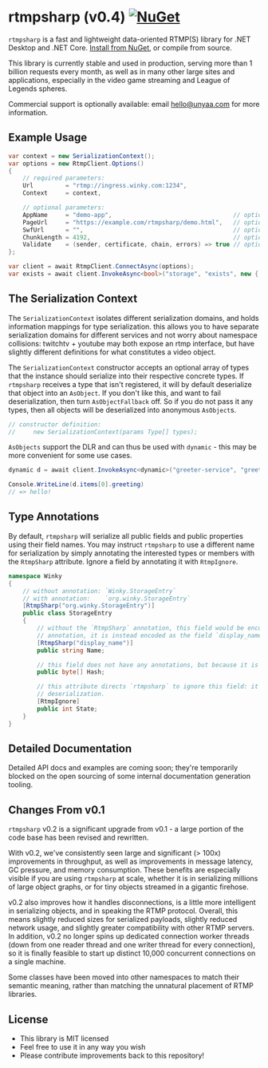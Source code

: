 # rtmpsharp (v0.4) [![NuGet](https://img.shields.io/nuget/v/rtmpsharp.svg?style=flat-square)](https://www.nuget.org/packages/rtmpsharp)

`rtmpsharp` is a fast and lightweight data-oriented RTMP(S) library for .NET Desktop and .NET Core. [Install from
NuGet](https://www.nuget.org/packages/rtmpsharp), or compile from source.

This library is currently stable and used in production, serving more than 1 billion requests every month, as well as in
many other large sites and applications, especially in the video game streaming and League of Legends spheres.

Commercial support is optionally available: email [hello@unyaa.com](mailto:hello@unyaa.com) for more information.

## Example Usage

```csharp
var context = new SerializationContext();
var options = new RtmpClient.Options()
{
    // required parameters:
    Url         = "rtmp://ingress.winky.com:1234",
    Context     = context,

    // optional parameters:
    AppName     = "demo-app",                                  // optional app name, passed to the remote server during connect.
    PageUrl     = "https://example.com/rtmpsharp/demo.html",   // optional page url, passed to the remote server during connect.
    SwfUrl      = "",                                          // optional swf url,  passed to the remote server during connect.
    ChunkLength = 4192,                                        // optional outgoing rtmp chunk length.
    Validate    = (sender, certificate, chain, errors) => true // optional certificate validation callback. used only in tls connections.
};

var client = await RtmpClient.ConnectAsync(options);
var exists = await client.InvokeAsync<bool>("storage", "exists", new { name = "music.pdf" });
```

## The Serialization Context

The `SerializationContext` isolates different serialization domains, and holds information mappings for type
serialization. this allows you to have separate serialization domains for different services  and not worry about
namespace collisions: twitchtv + youtube may both expose an rtmp interface, but have slightly different definitions for
what constitutes a video object.

The `SerializationContext` constructor accepts an optional array of types that the instance should serialize into their
respective concrete types. If `rtmpsharp` receives a type that isn't registered, it will by default deserialize that
object into an `AsObject`. If you don't like this, and want to fail deserialization, then turn `AsObjectFallback` off.
So if you do not pass it any types, then all objects will be deserialized into anonymous `AsObject`s.

```csharp
// constructor definition:
//     new SerializationContext(params Type[] types);
```

`AsObjects` support the DLR and can thus be used with `dynamic` - this may be more convenient for some use cases.

```csharp
dynamic d = await client.InvokeAsync<dynamic>("greeter-service", "greet", "hello!");

Console.WriteLine(d.items[0].greeting)
// => hello!
```

## Type Annotations

By default, `rtmpsharp` will serialize all public fields and public properties using their field names. You may
instruct `rtmpsharp` to use a different name for serialization by simply annotating the interested types or members
with the `RtmpSharp` attribute. Ignore a field by annotating it with `RtmpIgnore`.

```csharp
namespace Winky
{
    // without annotation: `Winky.StorageEntry`
    // with annotation:    `org.winky.StorageEntry`
    [RtmpSharp("org.winky.StorageEntry")]
    public class StorageEntry
    {
        // without the `RtmpSharp` annotation, this field would be encoded as `Name` over the wire. with this
        // annotation, it is instead encoded as the field `display_name`.
        [RtmpSharp("display_name")]
        public string Name;

        // this field does not have any annotations, but because it is a public field, it will still be serialized.
        public byte[] Hash;

        // this attribute directs `rtmpsharp` to ignore this field: it will not be considered during serialization and
        // deserialization.
        [RtmpIgnore]
        public int State;
    }
}
```

## Detailed Documentation

Detailed API docs and examples are coming soon; they're temporarily blocked on the open sourcing of some internal
documentation generation tooling.

## Changes From v0.1

`rtmpsharp` v0.2 is a significant upgrade from v0.1 - a large portion of the code base has been revised and rewritten.

With v0.2, we've consistently seen large and significant (> 100x) improvements in throughput, as well as improvements in
message latency, GC pressure, and memory consumption. These benefits are especially visible if you are using
`rtmpsharp` at scale, whether it is in serializing millions of large object graphs, or for tiny objects streamed in a
gigantic firehose.

v0.2 also improves how it handles disconnections, is a little more intelligent in serializing objects, and in speaking
the RTMP protocol. Overall, this means slightly reduced sizes for serialized payloads, slightly reduced network usage,
and slightly greater compatibility with other RTMP servers. In addition, v0.2 no longer spins up dedicated connection
worker threads (down from one reader thread and one writer thread for every connection), so it is finally feasible to
start up distinct 10,000 concurrent connections on a single machine.

Some classes have been moved into other namespaces to match their semantic meaning, rather than matching the unnatural
placement of RTMP libraries.

## License

- This library is MIT licensed
- Feel free to use it in any way you wish
- Please contribute improvements back to this repository!